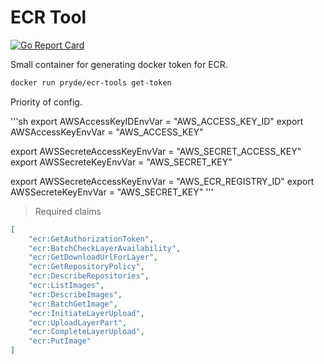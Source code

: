 # ECR Tool

[![Go Report Card](https://goreportcard.com/badge/github.com/lyon-pryde/ecr-tools)](https://goreportcard.com/report/github.com/lyon-pryde/ecr-tools)

Small container for generating docker token for ECR.

```sh
docker run pryde/ecr-tools get-token
```

Priority of config.

'''sh
export AWSAccessKeyIDEnvVar = "AWS_ACCESS_KEY_ID"
export AWSAccessKeyEnvVar   = "AWS_ACCESS_KEY"

export AWSSecreteAccessKeyEnvVar = "AWS_SECRET_ACCESS_KEY"
export AWSSecreteKeyEnvVar       = "AWS_SECRET_KEY"

export AWSSecreteAccessKeyEnvVar = "AWS_ECR_REGISTRY_ID"
export AWSSecreteKeyEnvVar       = "AWS_SECRET_KEY"
'''

> Required claims

```json
[
    "ecr:GetAuthorizationToken",
    "ecr:BatchCheckLayerAvailability",
    "ecr:GetDownloadUrlForLayer",
    "ecr:GetRepositoryPolicy",
    "ecr:DescribeRepositories",
    "ecr:ListImages",
    "ecr:DescribeImages",
    "ecr:BatchGetImage",
    "ecr:InitiateLayerUpload",
    "ecr:UploadLayerPart",
    "ecr:CompleteLayerUpload",
    "ecr:PutImage"
]
```
